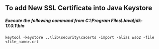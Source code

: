 ## To add New SSL Certificate into Java Keystore

##### Execute the following command from C:\Program Files\Java\jdk-17.0.1\bin

`keytool -keystore ..\lib\security\cacerts -import -alias wso2 -file <file_name>.crt`
